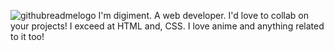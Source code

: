 ![githubreadmelogo](https://github.com/user-attachments/assets/82e8208d-b328-435f-bb4b-d21c008641b3)
I'm digiment. A web developer. I'd love to collab on your projects! I exceed at HTML and, CSS. I love anime
and anything related to it too! 
<!---
Haru-boop456/Haru-boop456 is a ✨ special ✨ repository because its `README.md` (this file) appears on your GitHub profile.
You can click the Preview link to take a look at your changes.
--->
